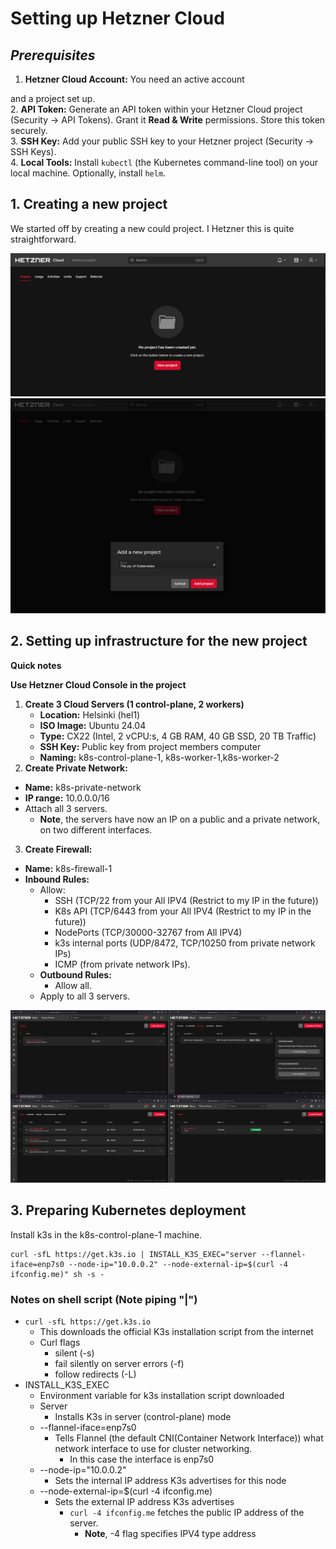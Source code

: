 # Setting up Hetzner Cloud

## *Prerequisites*

1. **Hetzner Cloud Account:** You need an active account 


and a project set up.  
2. **API Token:** Generate an API token within your Hetzner Cloud project (Security \-\> API Tokens). Grant it **Read & Write** permissions. Store this token securely.  
3. **SSH Key:** Add your public SSH key to your Hetzner project (Security \-\> SSH Keys).  
4. **Local Tools:** Install `kubectl` (the Kubernetes command-line tool) on your local machine. Optionally, install `helm`.


## 1. Creating a new project

We started off by creating a new could project. I Hetzner this is quite straightforward.

![New project 1](Pictures/Hetzner_cloud/Hetzner_cloud_new_project.png)
![New project 1](Pictures/Hetzner_cloud/Hetzner_cloud_new_project_name.png)

## 2. Setting up infrastructure for the new project

**Quick notes**

**Use Hetzner Cloud Console in the project**  

1. **Create 3 Cloud Servers (1 control-plane, 2 workers)**
    * **Location:** Helsinki (hel1)  
    * **ISO Image:** Ubuntu 24.04  
    * **Type:** CX22 (Intel, 2 vCPU:s, 4 GB RAM, 40 GB SSD, 20 TB Traffic)  
    * **SSH Key:** Public key from project members computer  
    * **Naming:** k8s-control-plane-1, k8s-worker-1,k8s-worker-2
2. **Create Private Network:**
  * **Name:** k8s-private-network
  * **IP range:** 10.0.0.0/16
  * Attach all 3 servers.
    * **Note**, the servers have now an IP on a public and a private network, on two different interfaces.
3. **Create Firewall:** 
  * **Name:** k8s-firewall-1
  * **Inbound Rules:** 
    * Allow:
      * SSH (TCP/22 from your All IPV4 (Restrict to my IP in the future)) 
      * K8s API (TCP/6443 from your All IPV4 (Restrict to my IP in the future)) 
      * NodePorts (TCP/30000-32767 from All IPV4)
      * k3s internal ports (UDP/8472, TCP/10250 from private network IPs)
      * ICMP (from private network IPs).  
    * **Outbound Rules:** 
      * Allow all.  
    * Apply to all 3 servers.

![New project 1](Pictures/Hetzner_cloud/Hetzner_cloud_project_instances.png)

## 3. Preparing Kubernetes deployment

Install k3s in the k8s-control-plane-1 machine. 

```
curl -sfL https://get.k3s.io | INSTALL_K3S_EXEC="server --flannel-iface=enp7s0 --node-ip="10.0.0.2" --node-external-ip=$(curl -4 ifconfig.me)" sh -s -
```

### Notes on shell script (Note piping "|")

* ```curl -sfL https://get.k3s.io```
  * This downloads the official K3s installation script from the internet
  * Curl flags
    * silent (-s)
    * fail silently on server errors (-f)
    * follow redirects (-L)
* INSTALL_K3S_EXEC
  * Environment variable for k3s installation script downloaded
  * Server
    * Installs K3s in server (control-plane) mode
  * --flannel-iface=enp7s0
    * Tells Flannel (the default CNI(Container Network Interface)) what network interface to use for cluster networking.
      * In this case the interface is enp7s0
  * --node-ip="10.0.0.2"
    * Sets the internal IP address K3s advertises for this node
  * --node-external-ip=$(curl -4 ifconfig.me)
    * Sets the external IP address K3s advertises
      * ```curl -4 ifconfig.me``` fetches the public IP address of the server.
        * **Note**, -4 flag specifies IPV4 type address